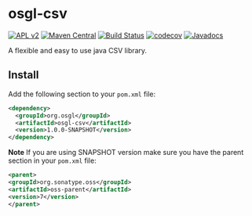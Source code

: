# osgl-csv

[![APL v2](https://img.shields.io/badge/license-Apache%202-blue.svg)](http://www.apache.org/licenses/LICENSE-2.0.html) 
[![Maven Central](https://img.shields.io/maven-central/v/org.osgl/excel-reader.svg)](http://search.maven.org/#search%7Cga%7C1%7Cosgl-csv)
[![Build Status](https://travis-ci.org/osglworks/java-excel-reader.svg?branch=master)](https://travis-ci.org/osglworks/java-csv)
[![codecov](https://codecov.io/gh/osglworks/java-excel-reader/branch/master/graph/badge.svg)](https://codecov.io/gh/osglworks/java-csv)
[![Javadocs](http://www.javadoc.io/badge/org.osgl/excel-reader.svg?color=red)](http://www.javadoc.io/doc/org.osgl/osgl-csv)

A flexible and easy to use java CSV library.

## Install

Add the following section to your `pom.xml` file:

```xml
<dependency>
  <groupId>org.osgl</groupId>
  <artifactId>osgl-csv</artifactId>
  <version>1.0.0-SNAPSHOT</version>
</dependency>
```

**Note** If you are using SNAPSHOT version make sure you have the parent section in your `pom.xml` file:

```xml
<parent>
<groupId>org.sonatype.oss</groupId>
<artifactId>oss-parent</artifactId>
<version>7</version>
</parent>
```

